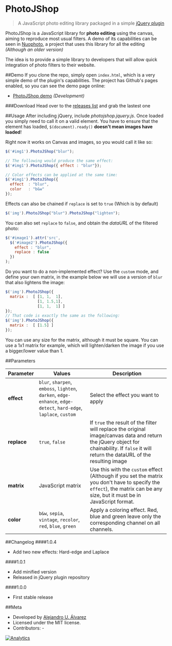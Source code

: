 PhotoJShop
==========

> A JavaScript photo editing library packaged in a simple [jQuery plugin](http://plugins.jquery.com/photojshop/)

PhotoJShop is a JavaScript library for **photo editing** using the canvas, aiming to reproduce most usual filters.
A demo of its capabilities can be seen in [Nuophoto](https://github.com/aurbano/nuophoto), a project that uses this library for all the editing *(Although an older version)*

The idea is to provide a simple library to developers that will allow quick integration of photo filters to their website.

##Demo
If you clone the repo, simply open `index.html`, which is a very simple demo of the plugin's capabilities.
The project has Github's pages enabled, so you can see the demo page online:

* [PhotoJShop demo](http://github.urbanoalvarez.es/PhotoJShop/) *(Development)*

###Download
Head over to the [releases list](https://github.com/aurbano/PhotoJShop/releases) and grab the lastest one

##Usage
After including jQuery, include *photojshop.jquery.js*. Once loaded you simply need to call it on a valid element. You have to ensure that the element has loaded, `$(document).ready()` **doesn't mean images have loaded**!

Right now it works on Canvas and images, so you would call it like so:

```javascript
$('#img1').PhotoJShop("blur");

// The following would produce the same effect:
$('#img1').PhotoJShop({ effect : "blur"});

// Color effects can be applied at the same time:
$('#img1').PhotoJShop({
  effect  : "blur",
  color   : "b&w"
});
```

Effects can also be chained if `replace` is set to `true` (Which is by default)

```javascript
$('img').PhotoJShop("blur").PhotoJShop("lighten");
```

You can also set `replace` to `false`, and obtain the _dataURL_ of the filtered photo:

```javascript
$('#image1').attr('src',
  $('#image2').PhotoJShop({
    effect : "blur",
    replace : false
  })
);
```
Do you want to do a non-implemented effect? Use the `custom` mode, and define your own matrix, in the example below we will use a version of `blur` that also lightens the image:
```javascript
$('img').PhotoJShop({
  matrix :  [ [1, 1,  1],
              [1, 1.5,1],
              [1, 1,  1] ]
});
// That code is exactly the same as the following:
$('img').PhotoJShop({
  matrix :  [ [1.5] ]
});
```
You can use any size for the matrix, although it must be square. You can use a 1x1 matrix for example, which will lighten/darken the image if you use a bigger/lower value than 1.

##Parameters

| Parameter | Values | Description|
|--------|-------------|----------|
|**effect**|`blur`, `sharpen`, `emboss`, `lighten`, `darken`, `edge-enhance`, `edge-detect`, `hard-edge`, `laplace`, `custom` | Select the effect you want to apply|
|**replace**|`true`, `false`| If `true` the result of the filter will replace the original image/canvas data and return the jQuery object for chainability. If `false` it will return the dataURL of the resulting image|
|**matrix**|JavaScript matrix| Use this with the `custom` effect (Although if you set the matrix you don't have to specify the `effect`), the matrix can be any size, but it must be in JavaScript format.|
|**color**|`b&w`, `sepia`, `vintage`, `recolor`, `red`, `blue`, `green`| Apply a coloring effect. Red, blue and green leave only the corresponding channel on all channels.|

##Changelog
####1.0.4
* Add two new effects: Hard-edge and Laplace

####1.0.1
* Add minified version
* Released in jQuery plugin repository

####1.0.0
* First stable release


##Meta

- Developed by [Alejandro U. Álvarez](http://urbanoalvarez.es)
- Licensed under the MIT license.
- Contributors: -

[![Analytics](https://ga-beacon.appspot.com/UA-3181088-16/photojshop/readme)](https://github.com/aurbano)
